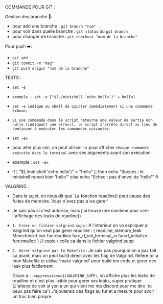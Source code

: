 COMMANDE POUR GIT : 

Gestion des branche 🌲:
- pour add une branche : `git branch "nom"`
- pour voir dans quelle branche : `git status` ou `git branch`
- pour changer de branche : `git checkout "nom de la branche"`

Pour push ➡️:
- `git add .`
- `git commit -m "msg"`
- `git push origin "nom de la branche"`

TESTS :

- `set -e`
- `exemple : set -e ["$(./minishell 'echo hello')" = hello]`
- `set -e indique au shell de quitter immédiatement si une commande échoue.`
- `Si une commande dans le script retourne une valeur de sortie non nulle (indiquant une erreur), le script s'arrête direct au lieu de continuer à exécuter les commandes suivantes.`

- `set -ex`
- pour aller plus loin, on peut utiliser -x pour afficher `chaque commande exécutée dans le terminal` avec ses arguments avant son exécution
- exemple : `set -ex`

- if [ "$(./minishell 'echo hello')" = "hello" ]; then
    echo "Succes : le minishell renvoi bien 'hello'"
else
    echo "Echec : pas d'envoi de 'hello'"
fi

VALGRIND :

- Dans le sujet, on nous dit que `La fonction readline() peut cause des fuites de memoire. Vous n'avez pas a les gerer'
- Je sais pas si c'est autorise, mais j'ai trouve une combine pour virer l'affichage des leaks de readline()

- `1. Creer un fichier valgrind.supp` : 
	A l'interieur on va expliquer a Valgrind qu'on veut pas gerer readline :
	{
   		readline_memory_leak
   		Memcheck:Leak
   		fun:readline
   		fun:_rl_init_terminal_io
   		fun:rl_initialize
   		fun:xmalloc
	} // copie / colle ca dans le fichier valgrind.supp 

- `2. Gerer valgrind par le Makefile` :
	Je sais pas pourquoi on a pas fait ca avant, mais on peut build direct avec les
	flag de Valgrind. Refere toi a mon Makefile et utilise 'make valgrind' pour build ton code
	et gerer des leak plus facilement
	
	Grace a `--suppressions=$(VALGRIND_SUPP)`, on affiche plus les leaks de readline et c'est plus lisible
	pour gerer ses leaks, super pratique 
	(J'attend de voir si yen a un qui vient me mp discord pour me dire 'tu peux pas faire ca')
	J'ajouterais des flags au fur et a mesure pour avoir un truc bien propre

